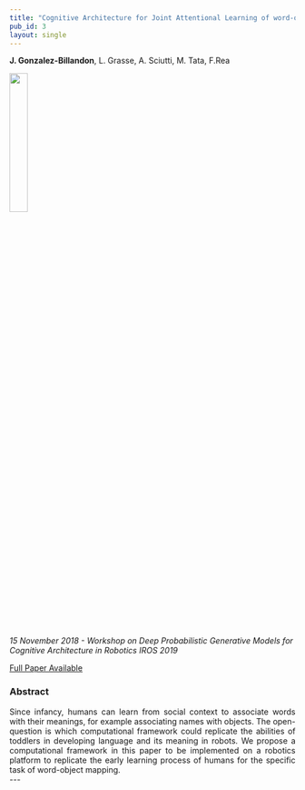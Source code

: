 ```yaml
---
title: "Cognitive Architecture for Joint Attentional Learning of word-object mapping with a Humanoid Robot"
pub_id: 3
layout: single
---
```


**J. Gonzalez-Billandon**, L. Grasse, A. Sciutti, M. Tata, F.Rea 

<img width="25%" src="../../assets/images/iros_2019.jpg">

*15 November 2018 - Workshop on Deep Probabilistic Generative Models for Cognitive Architecture in Robotics  IROS 2019*

[Full Paper Available](https://docs.google.com/viewer?a=v&pid=sites&srcid=ZGVmYXVsdGRvbWFpbnxkcGdtY2FyMjAxOXxneDo3NTRlMDE1OTRhNzIxMjgx)

### Abstract
<div style="text-align: justify">
Since infancy, humans can learn from social context to associate words with their meanings, for example associating names with objects. 
The open-question is which computational framework could replicate the abilities of toddlers in developing language and its meaning in robots. We propose a computational framework in this paper to be implemented on a robotics platform to replicate the early learning process of humans for the specific task of word-object mapping.
</div>
---